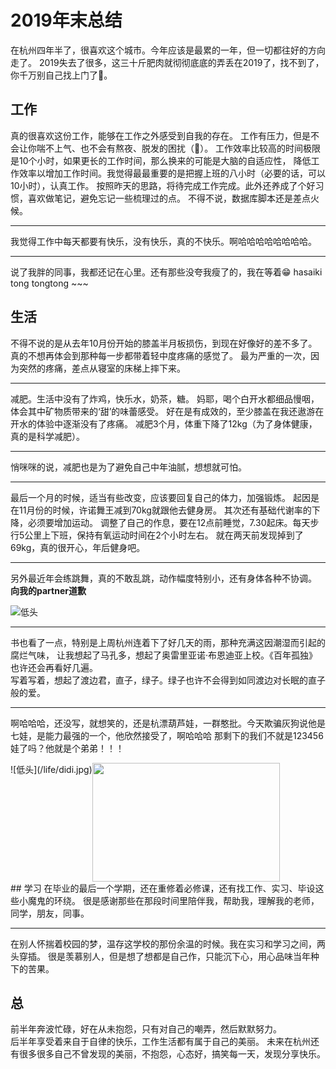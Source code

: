 # 2019年末总结

在杭州四年半了，很喜欢这个城市。今年应该是最累的一年，但一切都往好的方向走了。
2019失去了很多，这三十斤肥肉就彻彻底底的弄丢在2019了，找不到了，你千万别自己找上门了🤷。


## 工作
真的很喜欢这份工作，能够在工作之外感受到自我的存在。
工作有压力，但是不会让你喘不上气、也不会有熬夜、脱发的困扰（💖）。
工作效率比较高的时间极限是10个小时，如果更长的工作时间，那么换来的可能是大脑的自适应性，
降低工作效率以增加工作时间。我觉得最最重要的是把握上班的八小时（必要的话，可以10小时），认真工作。
按照昨天的思路，将待完成工作完成。此外还养成了个好习惯，喜欢做笔记，避免忘记一些梳理过的点。
不得不说，数据库脚本还是差点火候。

---
我觉得工作中每天都要有快乐，没有快乐，真的不快乐。啊哈哈哈哈哈哈哈哈。

---
说了我胖的同事，我都还记在心里。还有那些没夸我瘦了的，我在等着😁  hasaiki tong tongtong ~~~


## 生活
不得不说的是从去年10月份开始的膝盖半月板损伤，到现在好像好的差不多了。
真的不想再体会到那种每一步都带着轻中度疼痛的感觉了。
最为严重的一次，因为突然的疼痛，差点从寝室的床梯上摔下来。

---
减肥。生活中没有了炸鸡，快乐水，奶茶，糖。
妈耶，喝个白开水都细品慢咽，体会其中矿物质带来的‘甜’的味蕾感受。
好在是有成效的，至少膝盖在我还遨游在开水的体验中逐渐没有了疼痛。
减肥3个月，体重下降了12kg（为了身体健康，真的是科学减肥）。

---
悄咪咪的说，减肥也是为了避免自己中年油腻，想想就可怕。


--- 
最后一个月的时候，适当有些改变，应该要回复自己的体力，加强锻炼。
起因是在11月份的时候，许诺舞王减到70kg就跟他去健身房。
其次还有基础代谢率的下降，必须要增加运动。
调整了自己的作息，要在12点前睡觉，7.30起床。每天步行5公里上下班，保持有氧运动时间在2个小时左右。
就在两天前发现掉到了69kg，真的很开心，年后健身吧。

--- 
另外最近年会练跳舞，真的不敢乱跳，动作幅度特别小，还有身体各种不协调。  
**向我的partner道歉**

![低头](/life/apologize.jpg)

---
书也看了一点，特别是上周杭州连着下了好几天的雨，那种充满这因潮湿而引起的腐烂气味，
让我想起了马孔多，想起了奥雷里亚诺·布恩迪亚上校。《百年孤独》也许还会再看好几遍。  
写着写着，想起了渡边君，直子，绿子。绿子也许不会得到如同渡边对长眠的直子般的爱。

---
啊哈哈哈，还没写，就想笑的，还是杭漂葫芦娃，一群憨批。今天欺骗灰狗说他是七娃，是能力最强的一个，他欣然接受了，啊哈哈哈
那剩下的我们不就是123456娃了吗？他就是个弟弟！！！
<div style="display:flex">
![低头](/life/didi.jpg)   <img src="/life/huigou.jpg" style="width:300px;height:190px"></img>
</div>
## 学习
在毕业的最后一个学期，还在重修着必修课，还有找工作、实习、毕设这些小魔鬼的环绕。
很是感谢那些在那段时间里陪伴我，帮助我，理解我的老师，同学，朋友，同事。  

---
在别人怀揣着校园的梦，温存这学校的那份余温的时候。我在实习和学习之间，两头穿插。
很是羡慕别人，但是想了想都是自己作，只能沉下心，用心品味当年种下的苦果。

## 总
前半年奔波忙碌，好在从未抱怨，只有对自己的嘲弄，然后默默努力。  
后半年享受着来自于自律的快乐，工作生活都有属于自己的美丽。
未来在杭州还有很多很多自己不曾发现的美丽，不抱怨，心态好，搞笑每一天，发现分享快乐。